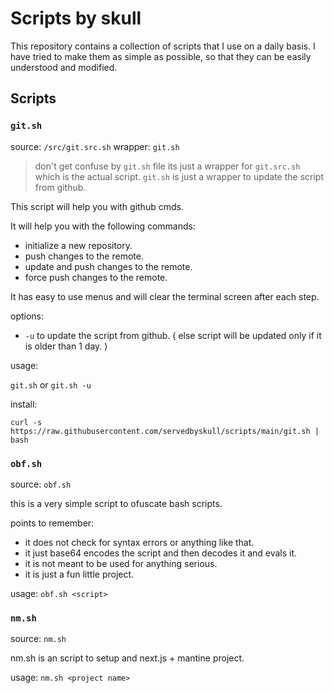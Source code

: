 # Scripts by skull

This repository contains a collection of scripts that I use on a daily basis. I have tried to make them as simple as possible, so that they can be easily understood and modified.

## Scripts

### `git.sh`

source: `/src/git.src.sh`
wrapper: `git.sh`

> don't get confuse by `git.sh` file its just a wrapper for `git.src.sh` which is the actual script. `git.sh` is just a wrapper to update the script from github.

This script will help you with github cmds.

It will help you with the following commands:

- initialize a new repository.
- push changes to the remote.
- update and push changes to the remote.
- force push changes to the remote.

It has easy to use menus and will clear the terminal screen after each step.

options:

- `-u` to update the script from github. ( else script will be updated only if it is older than 1 day. )

usage: 

`git.sh` or `git.sh -u`

install:

`curl -s https://raw.githubusercontent.com/servedbyskull/scripts/main/git.sh | bash`

### `obf.sh`

source: `obf.sh`

this is a very simple script to ofuscate bash scripts.

points to remember:

- it does not check for syntax errors or anything like that.
- it just base64 encodes the script and then decodes it and evals it.
- it is not meant to be used for anything serious.
- it is just a fun little project.

usage: `obf.sh <script>`

### `nm.sh`

source: `nm.sh`

nm.sh is an script to setup and next.js + mantine project.

usage: `nm.sh <project name>`
